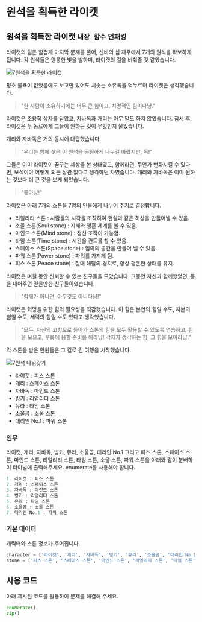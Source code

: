# 원석을 획득한 라이캣

## 원석을 획득한 라이캣 `내장 함수` `언패킹`

라이캣의 팀은 힘겹게 마지막 문제를 풀어, 신비의 섬 제주에서 7개의 원석을 확보하게 됩니다. 각 원석들은 영롱한 빛을 발하며, 라이캣의 길을 비춰줄 것 같았습니다.

![7원석을 획득한 라이캣](./16_1.jpg)

평소 물욕이 없었음에도 보고만 있어도 치솟는 소유욕을 억누르며 라이캣은 생각했습니다.

> "한 사람이 소유하기에는 너무 큰 힘이고, 치명적인 힘이다냥."

라이캣은 조용히 상자를 닫았고, 자바독과 개리는 아무 말도 하지 않았습니다. 잠시 후, 라이캣은 두 동료에게 그들이 원하는 것이 무엇인지 물었습니다.

개리와 자바독은 거의 동시에 대답했습니다.

> "우리는 함께 찾은 이 원석을 공평하게 나누길 바랐지만, 독!"

그들은 이미 라이캣이 꿈꾸는 세상을 본 상태였고, 함께라면, 무언가 변화시킬 수 있다면, 보석이야 어떻게 되든 상관 없다고 생각하던 차였습니다. 개리와 자바독은 이미 원하는 것보다 더 큰 것을 보게 되었습니다.

> "좋아냥!"

라이캣은 아래 7개의 스톤을 7명의 인물에게 나누어 주기로 결정합니다.

- 리얼리티 스톤 : 사람들의 시각을 조작하여 현실과 같은 허상을 만들어낼 수 있음.
- 소울 스톤(Soul stone) : 지혜와 영혼 세계를 볼 수 있음.
- 마인드 스톤(Mind stone) : 정신 조작이 가능함.
- 타임 스톤(Time stone) : 시간을 컨트롤 할 수 있음.
- 스페이스 스톤(Space stone) : 임의의 공간을 만들어 낼 수 있음.
- 파워 스톤(Power stone) : 파워를 가지게 됨.
- 피스 스톤(Peace stone) : 절대 해탈의 경지로, 항상 평온한 상태를 유지.

라이캣은 며칠 동안 신뢰할 수 있는 친구들을 모았습니다. 그동안 자신과 함께했었던, 등을 내어주던 믿을만한 친구들이었습니다.

> "함께가 아니면, 아무것도 아니다냥!"

라이캣은 혁명을 위한 힘의 필요성을 직감했습니다. 이 힘은 본연의 힘일 수도, 자본의 힘일 수도, 세력의 힘일 수도 있다고 생각했습니다.

> "모두, 자신의 고향으로 돌아가 스톤의 힘을 모두 활용할 수 있도록 연습하고, 힘을 모으고, 부름에 응할 준비를 해라냥! 각자가 생각하는 힘, 그 힘을 모아라냥."

각 스톤을 받은 인원들은 그 길로 긴 여행을 시작했습니다.

![7원석 나눠갖기](./16_2.jpg)

- 라이캣 : 피스 스톤
- 개리 : 스페이스 스톤
- 자바독 : 마인드 스톤
- 빙키 : 리얼리티 스톤
- 뮤라 : 타임 스톤
- 소울곰 : 소울 스톤
- 대리인 No.1 : 파워 스톤

### 임무
라이캣, 개리, 자바독, 빙키, 뮤라, 소울곰, 대리인 No.1 그리고 피스 스톤, 스페이스 스톤, 마인드 스톤, 리얼리티 스톤, 타임 스톤, 소울 스톤, 파워 스톤을 아래와 같이 분배하여 터미널에 출력해주세요. enumerate를 사용해야 합니다.

```python
1. 라이캣 : 피스 스톤
2. 개리 : 스페이스 스톤
3. 자바독 : 마인드 스톤
4. 빙키 : 리얼리티 스톤
5. 뮤라 : 타임 스톤
6. 소울곰 : 소울 스톤
7. 대리인 No.1 : 파워 스톤
```

### 기본 데이터
캐릭터와 스톤 정보가 주어집니다.

```python
character = ['라이캣', '개리', '자바독', '빙키', '뮤라', '소울곰', '대리인 No.1']
stone = ['피스 스톤', '스페이스 스톤', '마인드 스톤', '리얼리티 스톤', '타임 스톤', '소울 스톤', '파워 스톤']
```


## 사용 코드
아래 제시된 코드를 활용하여 문제를 해결해 주세요.
```python
enumerate()
zip()
```